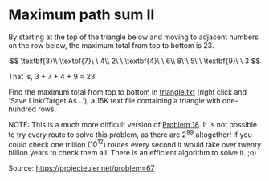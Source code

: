 # Maximum path sum II
By starting at the top of the triangle below and moving to adjacent numbers on the row below, the maximum total from top to bottom is 23.

$$
\textbf{3}\\
\textbf{7}\ \ 4\\
2\ \ \textbf{4}\ \ 6\\
8\ \ 5\ \ \textbf{9}\ \ 3
$$

That is, 3 + 7 + 4 + 9 = 23.

Find the maximum total from top to bottom in [triangle.txt](https://projecteuler.net/project/resources/p067_triangle.txt) (right click and 'Save Link/Target As...'), a 15K text file containing a triangle with one-hundred rows.

NOTE: This is a much more difficult version of [Problem 18](https://projecteuler.net/problem=18). It is not possible to try every route to solve this problem, as there are $2^{99}$ altogether! If you could check one trillion ($10^{12}$) routes every second it would take over twenty billion years to check them all. There is an efficient algorithm to solve it. ;o)

Source: https://projecteuler.net/problem=67
